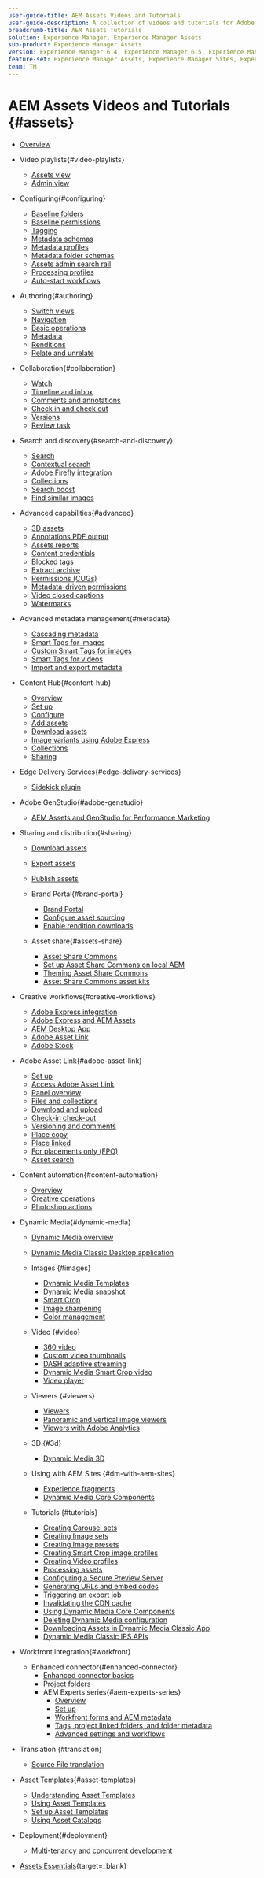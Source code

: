 ```yaml
---
user-guide-title: AEM Assets Videos and Tutorials
user-guide-description: A collection of videos and tutorials for Adobe Experience Manager Assets.
breadcrumb-title: AEM Assets Tutorials
solution: Experience Manager, Experience Manager Assets
sub-product: Experience Manager Assets
version: Experience Manager 6.4, Experience Manager 6.5, Experience Manager as a Cloud Service
feature-set: Experience Manager Assets, Experience Manager Sites, Experience Manager
team: TM
---
```

  
# AEM Assets Videos and Tutorials {#assets}

+ [Overview](overview.md)

+ Video playlists{#video-playlists}
  + [Assets view](playlists/assets-view.md)
  + [Admin view](playlists/admin-view.md)

+ Configuring{#configuring}
  + [Baseline folders](configuring/baseline-folders.md)
  + [Baseline permissions](configuring/baseline-permissions.md)
  + [Tagging](configuring/tagging.md)
  + [Metadata schemas](configuring/metadata-schemas.md)
  + [Metadata profiles](configuring/metadata-profiles.md)
  + [Metadata folder schemas](configuring/metadata-folder-schemas.md)
  + [Assets admin search rail](configuring/assets-admin-search-rail.md)
  + [Processing profiles](configuring/processing-profiles.md)
  + [Auto-start workflows](configuring/auto-start-workflows.md)

+ Authoring{#authoring}
  + [Switch views](./authoring/switch-views.md)
  + [Navigation](./authoring/navigation.md)
  + [Basic operations](./authoring/basic-operations.md)
  + [Metadata](./authoring/metadata.md)
  + [Renditions](./authoring/renditions.md)
  + [Relate and unrelate](./authoring/relate-unrelate.md)

+ Collaboration{#collaboration}
  + [Watch](./collaboration/watch.md)
  + [Timeline and inbox](./collaboration/timeline-and-inbox.md)
  + [Comments and annotations](./collaboration/comments-and-annotations.md)
  + [Check in and check out](./collaboration/check-in-and-check-out.md)
  + [Versions](./collaboration/versions.md)
  + [Review task](./collaboration/review-task.md)

+ Search and discovery{#search-and-discovery}
  + [Search](./search-and-discovery/search.md)           
  + [Contextual search](./search-and-discovery/contextual-search.md)  
  + [Adobe Firefly integration](./search-and-discovery/adobe-firefly.md)
  + [Collections](./search-and-discovery/collections.md) 
  + [Search boost](./search-and-discovery/search-boost.md)
  + [Find similar images](./search-and-discovery/find-similar-images.md)

+ Advanced capabilities{#advanced}
  + [3D assets](./advanced/3d-assets.md) 
  + [Annotations PDF output](./advanced/customizing-annotations-pdf-output.md)
  + [Assets reports](./advanced/asset-reports.md)
  + [Content credentials](./advanced/content-credentials.md)
  + [Blocked tags](./advanced/blocked-tags.md)
  + [Extract archive](./advanced/extract-archive.md)
  + [Permissions (CUGs)](./advanced/closed-user-groups.md)
  + [Metadata-driven permissions](./advanced/metadata-driven-permissions.md)
  + [Video closed captions](./advanced/video-closed-captions.md)
  + [Watermarks](./advanced/watermarks.md)

+ Advanced metadata management{#metadata}
  + [Cascading metadata](metadata/cascade-metadata-feature-video-use.md)
  + [Smart Tags for images](metadata/image-smart-tags.md)
  + [Custom Smart Tags for images](metadata/custom-smart-tags.md)
  + [Smart Tags for videos](metadata/video-smart-tags.md)
  + [Import and export metadata](metadata/metadata-import-export.md)

+ Content Hub{#content-hub}
  + [Overview](./content-hub/overview.md)
  + [Set up](./content-hub/set-up.md)
  + [Configure](./content-hub/configure.md)
  + [Add assets](./content-hub/add-assets.md)
  + [Download assets](./content-hub/download-assets.md)
  + [Image variants using Adobe Express](./content-hub/image-variants.md)
  + [Collections](./content-hub/collections.md)
  + [Sharing](./content-hub/share.md)

+ Edge Delivery Services{#edge-delivery-services}
  + [Sidekick plugin](./edge-delivery-services/sidekick-plugin.md)

+ Adobe GenStudio{#adobe-genstudio}
  + [AEM Assets and GenStudio for Performance Marketing](https://experienceleague.adobe.com/en/docs/integrations-learn/experience-cloud/tutorials/genstudio-for-performance-marketing-experience-manager/overview)

+ Sharing and distribution{#sharing}
  + [Download assets](./sharing/download.md)
  + [Export assets](./sharing/export.md)
  + [Publish assets](./sharing/publish.md)
  
  + Brand Portal{#brand-portal}
    + [Brand Portal](./sharing/brand-portal.md)
    + [Configure asset sourcing](brand-portal/configure-asset-sourcing.md)
    + [Enable rendition downloads](brand-portal/enable-renditions-download.md)

  + Asset share{#assets-share}
    + [Asset Share Commons](./sharing/asset-share-commons-user-experience-feature-video-understand.md)
    + [Set up Asset Share Commons on local AEM](./sharing/asset-share-commons-technical-video-setup.md)
    + [Theming Asset Share Commons](./sharing/asset-share-commons-feature-video-theming.md)
    + [Asset Share Commons asset kits](./sharing/asset-share/asset-share-commons-asset-kits.md)

+ Creative workflows{#creative-workflows}
  + [Adobe Express integration](./creative-workflows/adobe-express.md)
  + [Adobe Express and AEM Assets](./creative-workflows/adobe-express-aem-assets.md)
  + [AEM Desktop App](./creative-workflows/aem-desktop-app.md)
  + [Adobe Asset Link](./creative-workflows/adobe-asset-link.md)
  + [Adobe Stock](./creative-workflows/adobe-stock.md)

+ Adobe Asset Link{#adobe-asset-link}
  + [Set up](./adobe-asset-link/setup.md)
  + [Access Adobe Asset Link](./adobe-asset-link/launch-adobe-asset-link.md)
  + [Panel overview](./adobe-asset-link/panel-overview.md)
  + [Files and collections](./adobe-asset-link/files-and-collections.md)
  + [Download and upload](./adobe-asset-link/download-and-upload.md)
  + [Check-in check-out](./adobe-asset-link/check-in-check-out.md)
  + [Versioning and comments](./adobe-asset-link/file-versioning-and-comments.md)
  + [Place copy](./adobe-asset-link/place-copy.md)
  + [Place linked](./adobe-asset-link/place-linked.md)
  + [For placements only (FPO)](./adobe-asset-link/for-placement-only.md)
  + [Asset search](./adobe-asset-link/asset-search.md)

+ Content automation{#content-automation}
  + [Overview](./content-automation/overview.md)
  + [Creative operations](./content-automation/creative-operations.md)
  + [Photoshop actions](./content-automation/photoshop-actions.md)

+ Dynamic Media{#dynamic-media}
  + [Dynamic Media overview](dynamic-media/dynamic-media-overview-feature-video-use.md)
  + [Dynamic Media Classic Desktop application](dynamic-media/dynamic-media-classic-desktop-application.md)
  + Images {#images}
    + [Dynamic Media Templates](dynamic-media/dynamic-media-templates.md)
    + [Dynamic Media snapshot](dynamic-media/dynamic-media-snapshot.md)
    + [Smart Crop](dynamic-media/smart-crop-feature-video-use.md)
    + [Image sharpening](dynamic-media/dynamic-media-image-sharpening-feature-video-use.md)
    + [Color management](dynamic-media/dynamic-media-color-management-technical-video-setup.md) 
  + Video {#video}
    + [360 video](dynamic-media/dynamic-media-360-video-custom-thumbnail-feature-video-use.md)
    + [Custom video thumbnails](dynamic-media/dynamic-media-video-thumbnails-feature-video-use.md)
    + [DASH adaptive streaming](dynamic-media/dynamic-media-dash.md)
    + [Dynamic Media Smart Crop video](dynamic-media/dynamic-media-smart-crop-video.md)
    + [Video player](dynamic-media/dynamic-media-video-player-feature-video-use.md)
  + Viewers {#viewers} 
    + [Viewers](dynamic-media/dynamic-media-viewer-feature-video-understand.md)
    + [Panoramic and vertical image viewers](dynamic-media/panorama-vertical-image-viewer-feature-video-use.md)
    + [Viewers with Adobe Analytics](dynamic-media/dynamic-media-viewer-extension-use.md)
  + 3D {#3d}
    + [Dynamic Media 3D](dynamic-media/dynamic-media-3d-feature-video.md)
  + Using with AEM Sites {#dm-with-aem-sites}
    + [Experience fragments](dynamic-media/dynamic-media-experience-fragments-feature-video-use.md)
    + [Dynamic Media Core Components](dynamic-media/dynamic-media-core-components.md)

  + Tutorials {#tutorials}
    + [Creating Carousel sets](dynamic-media/tutorials/creating-different-kinds-of-sets-with-aem-dynamic-media-carousel-sets.md)
    + [Creating Image sets](dynamic-media/tutorials/creating-different-kinds-of-sets-with-aem-dynamic-media-image-sets.md)
    + [Creating Image presets](dynamic-media/tutorials/creating-image-presets.md)
    + [Creating Smart Crop image profiles](dynamic-media/tutorials/creating-image-profile-smart-crop.md)
    + [Creating Video profiles](dynamic-media/tutorials/creating-video-profile-to-process-videos-in-dynamic-media.md)
    + [Processing assets](dynamic-media/tutorials/how-to-run-dam-update-asset-workflow-on-an-asset-with-dynamic-media-enabled.md)
    + [Configuring a Secure Preview Server](dynamic-media/tutorials/adding-test-image-server-details-in-dynamic-media-for-secure-preview.md)
    + [Generating URLs and embed codes](dynamic-media/tutorials/how-to-generate-public-url-or-embed-code-for-an-asset.md)
    + [Triggering an export job](dynamic-media/tutorials/how-to-trigger-export-job-in-dynamic-media-during-submit-job-operation-parameter.md)
    + [Invalidating the CDN cache](dynamic-media/tutorials/invalidating-the-cdn-cache-by-way-of-dynamic-media.md)
    + [Using Dynamic Media Core Components](dynamic-media/tutorials/using-dm-components-on-site-page.md)
    + [Deleting Dynamic Media configuration](dynamic-media/tutorials/deleting-dynamic-media-configuration.md)
    + [Downloading Assets in Dynamic Media Classic App](dynamic-media/tutorials/how-to-download-asset-in-dynamic-media-classic-app.md)
    + [Dynamic Media Classic IPS APIs](dynamic-media/tutorials/introduction-to-dynamic-media-classic-ips-api.md)

+ Workfront integration{#workfront}
  + Enhanced connector{#enhanced-connector}
    + [Enhanced connector basics](./workfront/enhanced-connector/basics.md)
    + [Project folders](./workfront/enhanced-connector/project-folders.md)
    + AEM Experts series{#aem-experts-series}
      + [Overview](./workfront/enhanced-connector/aem-experts-series/overview.md)
      + [Set up](./workfront/enhanced-connector/aem-experts-series/setup.md)
      + [Workfront forms and AEM metadata](./workfront/enhanced-connector/aem-experts-series/custom-forms.md)
      + [Tags, project linked folders, and folder metadata](./workfront/enhanced-connector/aem-experts-series/aem-tags-project-linked-folders-and-folder-metadata.md)
      + [Advanced settings and workflows](./workfront/enhanced-connector/aem-experts-series/advanced-settings-and-workflows.md)

+ Translation {#translation}
  + [Source File translation](translation/source-file-translation-feature-video-use.md)

+ Asset Templates{#asset-templates}
  + [Understanding Asset Templates](asset-templates/asset-templates-tutorial-understand.md)
  + [Using Asset Templates](asset-templates/asset-templates-feature-video-use.md)
  + [Set up Asset Templates](asset-templates/asset-templates-technical-video-setup.md)
  + [Using Asset Catalogs](asset-templates/asset-catalog-template-feature-video-use.md)

+ Deployment{#deployment}
  + [Multi-tenancy and concurrent development](deployment/multitenancy-concurrent-article-understand.md)

+ [Assets Essentials](https://experienceleague.adobe.com/docs/experience-manager-learn/assets-essentials/overview.html){target=_blank}
